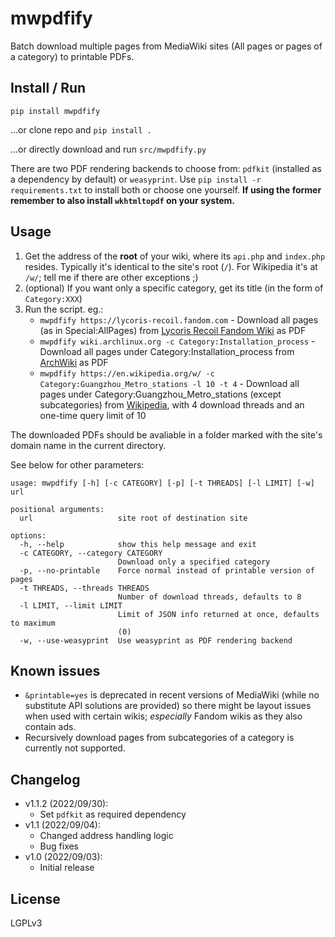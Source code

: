 # mwpdfify
Batch download multiple pages from MediaWiki sites (All pages or pages of a category) to printable PDFs. 

## Install / Run
`pip install mwpdfify`

...or clone repo and `pip install .`

...or directly download and run `src/mwpdfify.py`

There are two PDF rendering backends to choose from: `pdfkit` (installed as a dependency by default) or `weasyprint`. Use `pip install -r requirements.txt` to install both or choose one yourself. **If using the former remember to also install `wkhtmltopdf` on your system.**

## Usage
1. Get the address of the **root** of your wiki, where its `api.php` and `index.php` resides. Typically it's identical to the site's root (`/`). For Wikipedia it's at `/w/`; tell me if there are other exceptions ;)
2. (optional) If you want only a specific category, get its title (in the form of `Category:XXX`)
3. Run the script. eg.:
   - `mwpdfify https://lycoris-recoil.fandom.com` - Download all pages (as in Special:AllPages) from [Lycoris Recoil Fandom Wiki](https://lycoris-recoil.fandom.com/) as PDF
   - `mwpdfify wiki.archlinux.org -c Category:Installation_process` - Download all pages under Category:Installation_process from [ArchWiki](https://wiki.archlinux.org/) as PDF
   - `mwpdfify https://en.wikipedia.org/w/ -c Category:Guangzhou_Metro_stations -l 10 -t 4` - Download all pages under Category:Guangzhou_Metro_stations (except subcategories) from [Wikipedia](https://en.wikipedia.org), with 4 download threads and an one-time query limit of 10

The downloaded PDFs should be avaliable in a folder marked with the site's domain name in the current directory. 

See below for other parameters:
```
usage: mwpdfify [-h] [-c CATEGORY] [-p] [-t THREADS] [-l LIMIT] [-w] url

positional arguments:
  url                   site root of destination site

options:
  -h, --help            show this help message and exit
  -c CATEGORY, --category CATEGORY
                        Download only a specified category
  -p, --no-printable    Force normal instead of printable version of pages
  -t THREADS, --threads THREADS
                        Number of download threads, defaults to 8
  -l LIMIT, --limit LIMIT
                        Limit of JSON info returned at once, defaults to maximum
                        (0)
  -w, --use-weasyprint  Use weasyprint as PDF rendering backend
```
## Known issues
- `&printable=yes` is deprecated in recent versions of MediaWiki (while no substitute API solutions are provided) so there might be layout issues when used with certain wikis; *especially* Fandom wikis as they also contain ads. 
- Recursively download pages from subcategories of a category is currently not supported. 

## Changelog
- v1.1.2 (2022/09/30):
  - Set `pdfkit` as required dependency
- v1.1 (2022/09/04):
  - Changed address handling logic
  - Bug fixes
- v1.0 (2022/09/03): 
  - Initial release

## License
LGPLv3